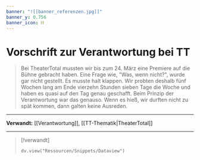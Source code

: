 ```yaml
---
banner: "![[banner_referenzen.jpg]]"
banner_y: 0.756
banner_icon: ⛓️
---
```


# Vorschrift zur Verantwortung bei TT

> Bei TheaterTotal mussten wir bis zum 24. März eine Premiere auf die Bühne gebracht haben. Eine Frage wie, "Was, wenn nicht?", wurde gar nicht gestellt. Es musste halt klappen. Wir probten deshalb fünf Wochen lang am Ende vierzehn Stunden sieben Tage die Woche und haben es quasi auf den Tag genau geschafft. Beim Prinzip der Verantwortung war das genauso. Wenn es hieß, wir durften nicht zu spät kommen, dann galten keine Ausreden.

---

**Verwandt:** [[Verantwortung]], [[TT-Thematik|TheaterTotal]]

---

> [!verwandt]
> ```dataviewjs
> dv.view("Ressourcen/Snippets/Dataview")
> ```